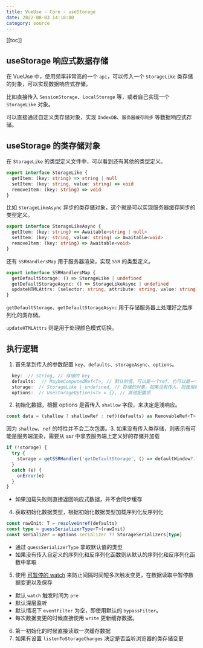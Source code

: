 ```yaml
---
title: VueUse - Core - useStorage
date: 2022-08-03 14:18:00
category: source
---
```


[[toc]]

## useStorage 响应式数据存储

在 VueUse 中，使用频率非常高的一个 `api`，可以传入一个 `StorageLike` 类存储的对象，可以实现数据响应式存储。

比如直接传入 `SessionStorage`、`LocalStorage` 等，或者自己实现一个 `StorageLike` 对象。

可以直接通过自定义类存储对象，实现 `IndexDB`、`服务器缓存同步` 等数据响应式存储。

## useStorage 的类存储对象

在 `StorageLike` 的类型定义文件中，可以看到还有其他的类型定义。

```typescript
export interface StorageLike {
  getItem: (key: string) => string | null
  setItem: (key: string, value: string) => void
  removeItem: (key: string) => void
}
```

比如 `StorageLikeAsync` 异步的类存储对象，这个就是可以实现服务器缓存同步的类型定义。

```typescript
export interface StorageLikeAsync {
  getItem: (key: string) => Awaitable<string | null>
  setItem: (key: string, value: string) => Awaitable<void>
  removeItem: (key: string) => Awaitable<void>
}
```

还有 `SSRHandlersMap` 用于服务器渲染，实现 `SSR` 的类型定义。

```typescript
export interface SSRHandlersMap {
  getDefaultStorage: () => StorageLike | undefined
  getDefaultStorageAsync: () => StorageLikeAsync | undefined
  updateHTMLAttrs: (selector: string, attribute: string, value: string) => void
}
```

`getDefaultStorage`、`getDefaultStorageAsync` 用于存储服务器上处理好之后序列化的类存储。

`updateHTMLAttrs` 则是用于处理颜色模式切换。

## 执行逻辑

1. 首先拿到传入的参数配置 `key`、`defaults`、`storageAsync`、`options`。

```typescript
  key:  // string, // 存储的 key
  defaults:  // MaybeComputedRef<T>, // 默认的值，可以是一个ref，也可以是一个常量值。
  storage:  // StorageLike | undefined, // 存储的对象，如果没有传入，则使用默认的。 默认则是 `LocalStorage`。
  options:  // UseStorageOptions<T> = {}, // 其他配置项
```

2. 初始化数据，根据 options 是否传入 `shallow` 字段，来决定是浅响应。

```typescript
const data = (shallow ? shallowRef : ref)(defaults) as RemovableRef<T>
```

因为 `shallow`、`ref` 的特性并不会二次包裹。3. 如果没有传入类存储，则表示有可能是服务端渲染，需要从 ssr 中拿去服务端上定义好的存储并加载

```typescript
if (!storage) {
  try {
    storage = getSSRHandler('getDefaultStorage', () => defaultWindow?.localStorage)()
  }
  catch (e) {
    onError(e)
  }
}
```

- 如果加载失败则直接返回响应式数据，并不会同步缓存

4. 获取初始化数据类型，根据初始化数据类型加载序列化反序列化

```typescript
const rawInit: T = resolveUnref(defaults)
const type = guessSerializerType<T>(rawInit)
const serializer = options.serializer ?? StorageSerializers[type]
```

- 通过 `guessSerializerType` 拿取默认值的类型
- 如果没有传入自定义的序列化和反序列化函数则从默认的序列化和反序列化函数中拿取

5. 使用 [可暂停的 watch](/challenges/source/vueuse-shared-1) 来防止间隔时间短多次触发变更，在数据读取中暂停数据变更以及保存

- 默认 `watch` 触发时间为 `pre`
- 默认深层监听
- 默认情况下 `eventFilter` 为空，即使用默认的 `bypassFilter`。
- 每次数据变更的时候直接使用 `write` 更新缓存数据。

6. 第一初始化的时候直接读取一次缓存数据
7. 如果有设置 `listenToStorageChanges` 决定是否监听浏览器的类存储变更
